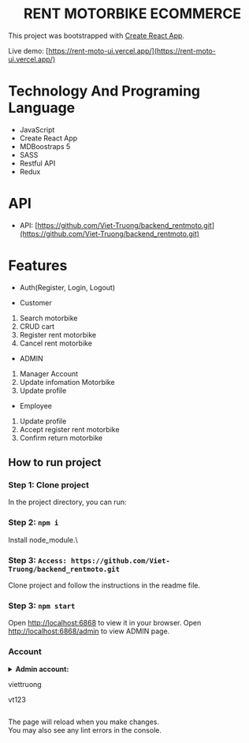 <h1 align="center"> RENT MOTORBIKE ECOMMERCE </h1>

This project was bootstrapped with [Create React App](https://github.com/facebook/create-react-app).

Live demo: [https://rent-moto-ui.vercel.app/](https://rent-moto-ui.vercel.app/)

# Technology And Programing Language

-   JavaScript
-   Create React App
-   MDBoostraps 5
-   SASS
-   Restful API
-   Redux

# API

-   API: [https://github.com/Viet-Truong/backend_rentmoto.git](https://github.com/Viet-Truong/backend_rentmoto.git)

# Features

-   Auth(Register, Login, Logout)

*   Customer

1.  Search motorbike
2.  CRUD cart
3.  Register rent motorbike
4.  Cancel rent motorbike

-   ADMIN

1.  Manager Account
2.  Update infomation Motorbike
3.  Update profile

-   Employee

1.  Update profile
2.  Accept register rent motorbike
3.  Confirm return motorbike

## How to run project

### Step 1: Clone project

In the project directory, you can run:

### Step 2: `npm i`

Install node_module.\

### Step 3: `Access: https://github.com/Viet-Truong/backend_rentmoto.git`

Clone project and follow the instructions in the readme file.

### Step 3: `npm start`

Open [http://localhost:6868](http://localhost:6868) to view it in your browser.
Open [http://localhost:6868/admin](http://localhost:6868/admin) to view ADMIN page.

### Account

<details>
    <summary>
        <strong>Admin account:
        </strong>
        <p>viettruong</p>
        <p>vt123</p>
    </summary>
    <summary>
        <strong>Employee account:
        </strong>
        <p>vt_nv</p>
        <p>vt123</p>
    </summary>
</details>

The page will reload when you make changes.\
You may also see any lint errors in the console.
